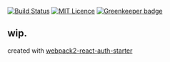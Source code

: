 [![Build Status](https://travis-ci.org/asndev/how-much-coffee-tracker.svg?branch=master)](https://travis-ci.org/asndev/how-much-coffee-tracker) [![MIT Licence](https://badges.frapsoft.com/os/mit/mit.svg?v=103)](https://opensource.org/licenses/mit-license.php) [![Greenkeeper badge](https://badges.greenkeeper.io/asndev/how-much-coffee-tracker.svg)](https://greenkeeper.io/)


## wip.

created with [webpack2-react-auth-starter](https://github.com/asndev/webpack2-react-auth-starter)

